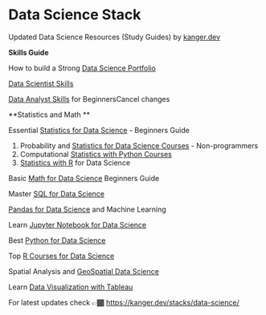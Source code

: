 # Data Science Stack

Updated Data Science Resources (Study Guides) by [kanger.dev](https://kanger.dev)

**Skills Guide**

How to build a Strong [Data Science Portfolio](https://kanger.dev/how-build-data-science-portfolio/)

[Data Scientist Skills](https://kanger.dev/data-scientist-skills/)

[Data Analyst Skills](https://kanger.dev/data-analyst-skills/) for BeginnersCancel changes

**Statistics and Math
**

Essential [Statistics for Data Science](https://kanger.dev/basic-statistics-for-data-science-concepts-guide/) - Beginners Guide

1. Probability and [Statistics for Data Science Courses](https://kanger.dev/learn-statistics-for-data-science-courses/) - Non-programmers
2. Computational [Statistics with Python Courses](https://kanger.dev/computational-statistics-python-courses/)
3. [Statistics with R](https://kanger.dev/data-science-statistics-r-programming/) for Data Science


Basic [Math for Data Science](https://kanger.dev/basic-math-for-data-science-mathematics-courses/) Beginners Guide


Master [SQL for Data Science](https://kanger.dev/learn-best-sql-courses-data-science/)


[Pandas for Data Science](https://kanger.dev/data-science-pandas-machine-learning/) and Machine Learning


Learn [Jupyter Notebook for Data Science](https://kanger.dev/data-science-jupyter-notebook-machine-learning/)


Best [Python for Data Science](https://kanger.dev/learn-python-data-science-courses/)


Top [R Courses for Data Science](https://kanger.dev/r-for-data-science-courses/)


Spatial Analysis and [GeoSpatial Data Science](https://kanger.dev/learn-geo-spatial-analysis-gis-python-r-courses/)


Learn [Data Visualization with Tableau](https://kanger.dev/learn-data-visualization-courses-tableau/)


For latest updates check 👉🏾 https://kanger.dev/stacks/data-science/

